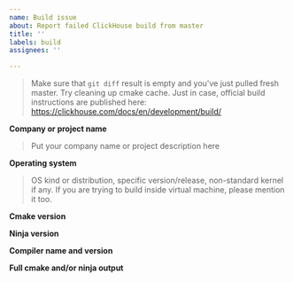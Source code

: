 ```yaml
---
name: Build issue
about: Report failed ClickHouse build from master
title: ''
labels: build
assignees: ''

---
```


> Make sure that `git diff` result is empty and you've just pulled fresh master. Try cleaning up cmake cache. Just in case, official build instructions are published here: https://clickhouse.com/docs/en/development/build/

**Company or project name**

> Put your company name or project description here

**Operating system**

> OS kind or distribution, specific version/release, non-standard kernel if any. If you are trying to build inside virtual machine, please mention it too.

**Cmake version**

**Ninja version**

**Compiler name and version**

**Full cmake and/or ninja output**
